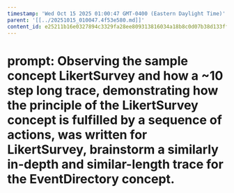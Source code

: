 ```yaml
---
timestamp: 'Wed Oct 15 2025 01:00:47 GMT-0400 (Eastern Daylight Time)'
parent: '[[../20251015_010047.4f53e580.md]]'
content_id: e25211b16e0327894c3329fa28ee809313816034a18b8c0d07b38d133ff358a5
---
```


# prompt: Observing the sample concept LikertSurvey and how a ~10 step long trace, demonstrating how the principle of the LikertSurvey concept is fulfilled by a sequence of actions, was written for LikertSurvey, brainstorm a similarly in-depth and similar-length trace for the EventDirectory concept.
